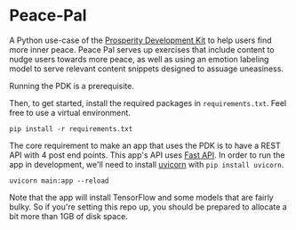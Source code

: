# Peace-Pal
A Python use-case of the [Prosperity Development Kit](https://github.com/Prosperity-Path/PDK) to help users find more inner peace.
Peace Pal serves up exercises that include content to nudge users towards more peace, as well as using an emotion labeling model to serve relevant content snippets designed to assuage uneasiness.

Running the PDK is a prerequisite.

Then, to get started, install the required packages in `requirements.txt`. Feel free to use a virtual environment.
```
pip install -r requirements.txt
```
The core requirement to make an app that uses the PDK is to have a REST API with 4 post end points. This app's API uses [Fast API](https://github.com/tiangolo/fastapi).
In order to run the app in development, we'll need to install [uvicorn](https://www.uvicorn.org/) with `pip install uvicorn`.
```
uvicorn main:app --reload
```
Note that the app will install TensorFlow and some models that are fairly bulky. So if you're setting this repo up, you should be prepared to allocate a bit more than 1GB of disk space.
